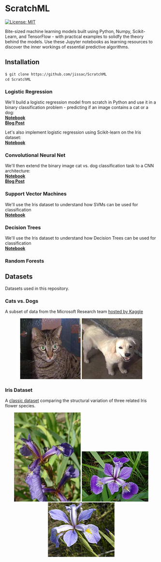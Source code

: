 # ScratchML
[![License: MIT](https://img.shields.io/badge/License-MIT-yellow.svg)](https://opensource.org/licenses/MIT)

Bite-sized machine learning models built using Python, Numpy, Scikit-Learn, and TensorFlow - with practical examples to solidfy the theory behind the models. Use these Jupyter notebooks as learning resources to discover the inner workings of essential predictive algorithms.     

## Installation
`$ git clone https://github.com/jissac/ScratchML`     
`cd ScratchML`   

### Logistic Regression 
We'll build a logistic regression model from scratch in Python and use it in a binary classification problem - predicting if an image contains a cat or a dog:            
[**Notebook**](CatsvsDogs_Logistic_Regression.ipynb)       
[**Blog Post**](https://medium.com/@melodious/understanding-deep-neural-networks-from-first-principles-logistic-regression-bd2f01c9e263)   

Let's also implement logistic regression using Scikit-learn on the Iris dataset:     
[**Notebook**](Iris_Logistic_Regression.ipynb) 

### Convolutional Neural Net  
We'll then extend the binary image cat vs. dog classification task to a CNN architecture:       
[**Notebook**](https://github.com/jissac/ScratchML/blob/master/CatsvsDogs_CNN.ipynb)         
[**Blog Post**](https://medium.com/@melodious/giving-sight-to-the-blind-understanding-convolutional-neural-nets-59dd2bf462ea)

### Support Vector Machines  
We'll use the Iris dataset to understand how SVMs can be used for classification         
[**Notebook**](https://github.com/jissac/ScratchML/blob/master/Iris_SVM.ipynb)     

### Decision Trees
We'll use the Iris dataset to understand how Decision Trees can be used for classification         
[**Notebook**](https://github.com/jissac/ScratchML/blob/master/Iris_DecisionTrees.ipynb)   

### Random Forests

## Datasets
Datasets used in this repository.
### Cats vs. Dogs
A subset of data from the Microsoft Research team [hosted by Kaggle](https://www.kaggle.com/c/dogs-vs-cats)  
<p align="center"> <img src="./images/cat.1.jpg">   <img src="./images/dog.10682.jpg">  </p>     

### Iris Dataset
A [classic dataset](https://en.wikipedia.org/wiki/Iris_flower_data_set) comparing the structural variation of three related Iris flower species.
<p align="center"> <img src="./images/setosa.jpg">   <img src="./images/versicolor.jpg">   <img src="./images/virginica.jpg">   </p>   
